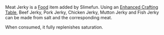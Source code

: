 Meat Jerky is a [Food](https://github.com/TheBusyBiscuit/Slimefun4/wiki/Food) item added by Slimefun. Using an [Enhanced Crafting Table](https://github.com/TheBusyBiscuit/Slimefun4/wiki/Enhanced-Crafting-Table), Beef Jerky, Pork Jerky, Chicken Jerky, Mutton Jerky and Fish Jerky can be made from salt and the corresponding meat.

When consumed, it fully replenishes saturation.
